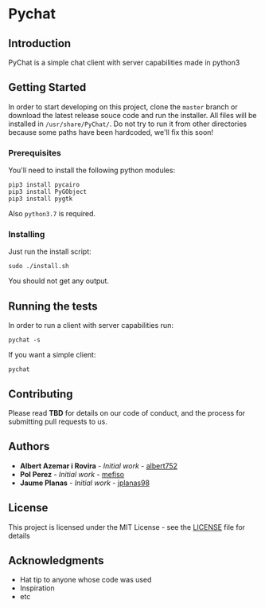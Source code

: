 # Pychat
## Introduction
PyChat is a simple chat client with server capabilities made in python3

## Getting Started

In order to start developing on this project, clone the `master` branch
or download the latest release souce code and run the installer. All files
will be installed in `/usr/share/PyChat/`. Do not try to run it from other
directories because some paths have been hardcoded, we'll fix this soon!

### Prerequisites

You'll need to install the following python modules:
```
pip3 install pycairo
pip3 install PyGObject
pip3 install pygtk
```

Also `python3.7` is required.

### Installing

Just run the install script:

```
sudo ./install.sh
```

You should not get any output.

## Running the tests

In order to run a client with server capabilities run:

```
pychat -s
```

If you want a simple client:

```
pychat
```


## Contributing

Please read **TBD** for details on our code of conduct, and the process for submitting pull requests to us.

## Authors

* **Albert Azemar i Rovira** - *Initial work* - [albert752](https://github.com/albert752)
* **Pol Perez** - *Initial work* - [mefiso](https://github.com/jplanas98)
* **Jaume Planas** - *Initial work* - [jplanas98](https://github.com/mefiso)


## License

This project is licensed under the MIT License - see the [LICENSE](LICENSE) file for details

## Acknowledgments

* Hat tip to anyone whose code was used
* Inspiration
* etc


